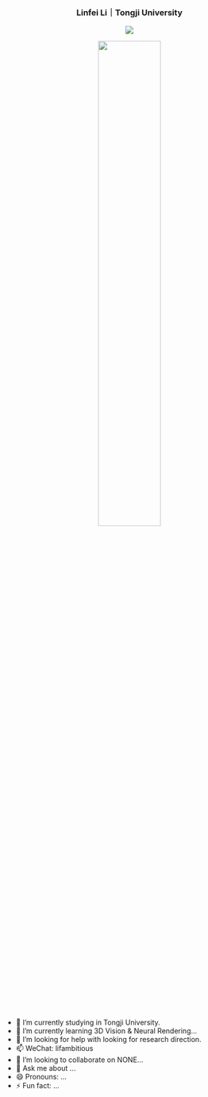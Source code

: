 <p align="center">
  <h3 align="center">Linfei Li｜Tongji University</h3>
</p>

<p align = "center">
  <img src="https://github-readme-stats-git-masterrstaa-rickstaa.vercel.app/api?username=lif314&count_private=true&show_icons=true&hide_border=true&bg_color=25,050A27,4A54BC&title_color=ffffff&text_color=cccccc&icon_color=4A54BC&border_radius=5" />
</p>
  
<p align = "center">
  <img src="https://github-profile-trophy.vercel.app/?username=lif314&column=5&row=1&no-bg=false&margin-w=10&no-frame=false" width="50%" />
</p>

<!-- <p href="https://github.com/anuraghazra/github-readme-stats" align="center">
  <img align="center" src="https://github-readme-stats.vercel.app/api/top-langs/?username=lif314&layout=compact&theme=tokyonight" />
</p> -->

- 🔭 I’m currently studying in Tongji University.
- 🌱 I’m currently learning 3D Vision & Neural Rendering...
- 🤔 I’m looking for help with looking for research direction.
- 📫 WeChat: lifambitious
- 👯 I’m looking to collaborate on NONE...
- 💬 Ask me about ...
- 😄 Pronouns: ...
- ⚡ Fun fact: ...

